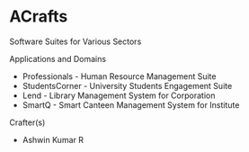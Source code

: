 # ACrafts 
Software Suites for Various Sectors

Applications and Domains 
- Professionals - Human Resource Management Suite 
- StudentsCorner - University Students Engagement Suite
- Lend - Library Management System for Corporation 
- SmartQ - Smart Canteen Management System for Institute 

Crafter(s) 
- Ashwin Kumar R 



